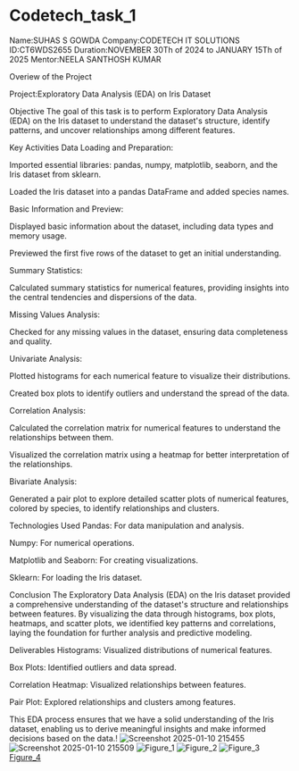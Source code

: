 # Codetech_task_1
Name:SUHAS S GOWDA
Company:CODETECH IT SOLUTIONS
ID:CT6WDS2655
Duration:NOVEMBER 30Th of 2024 to JANUARY 15Th of 2025
Mentor:NEELA SANTHOSH KUMAR

Overiew of the Project

Project:Exploratory Data Analysis (EDA) on Iris Dataset

Objective
The goal of this task is to perform Exploratory Data Analysis (EDA) on the Iris dataset to understand the dataset's structure, identify patterns, and uncover relationships among different features.

Key Activities
Data Loading and Preparation:

Imported essential libraries: pandas, numpy, matplotlib, seaborn, and the Iris dataset from sklearn.

Loaded the Iris dataset into a pandas DataFrame and added species names.

Basic Information and Preview:

Displayed basic information about the dataset, including data types and memory usage.

Previewed the first five rows of the dataset to get an initial understanding.

Summary Statistics:

Calculated summary statistics for numerical features, providing insights into the central tendencies and dispersions of the data.

Missing Values Analysis:

Checked for any missing values in the dataset, ensuring data completeness and quality.

Univariate Analysis:

Plotted histograms for each numerical feature to visualize their distributions.

Created box plots to identify outliers and understand the spread of the data.

Correlation Analysis:

Calculated the correlation matrix for numerical features to understand the relationships between them.

Visualized the correlation matrix using a heatmap for better interpretation of the relationships.

Bivariate Analysis:

Generated a pair plot to explore detailed scatter plots of numerical features, colored by species, to identify relationships and clusters.

Technologies Used
Pandas: For data manipulation and analysis.

Numpy: For numerical operations.

Matplotlib and Seaborn: For creating visualizations.

Sklearn: For loading the Iris dataset.

Conclusion
The Exploratory Data Analysis (EDA) on the Iris dataset provided a comprehensive understanding of the dataset's structure and relationships between features. By visualizing the data through histograms, box plots, heatmaps, and scatter plots, we identified key patterns and correlations, laying the foundation for further analysis and predictive modeling.

Deliverables
Histograms: Visualized distributions of numerical features.

Box Plots: Identified outliers and data spread.

Correlation Heatmap: Visualized relationships between features.

Pair Plot: Explored relationships and clusters among features.

This EDA process ensures that we have a solid understanding of the Iris dataset, enabling us to derive meaningful insights and make informed decisions based on the data.!
![Screenshot 2025-01-10 215455](https://github.com/user-attachments/assets/9ee8b11c-2763-4ea2-8b45-ac34abac655d)
![Screenshot 2025-01-10 215509](https://github.com/user-attachments/assets/00299470-b780-4064-86a8-68744e73ee9b)
![Figure_1](https://github.com/user-attachments/assets/01f89e3e-3571-4194-8538-7b73b6e25b45)
![Figure_2](https://github.com/user-attachments/assets/396c136a-5171-48cb-9eb3-1250c73d397c)
![Figure_3](https://github.com/user-attachments/assets/c4a4f3db-e628-469d-a532-639baab39217)
[Figure_4](https://github.com/user-attachments/assets/aadda414-897e-4edf-b0d1-45146dd98761)


